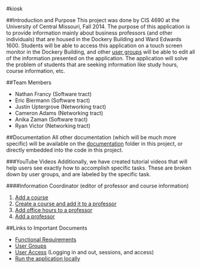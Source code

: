#kiosk

##Introduction and Purpose
This project was done by CIS 4690 at the University of Central Missouri, Fall 2014. The purpose of this application is to provide information mainly about business professors (and other individuals) that are housed in the Dockery Building and Ward Edwards 1600. Students will be able to access this application on a touch screen monitor in the Dockery Building, and other [user groups](https://github.com/CIS4690-Fall2014/kiosk/blob/master/documentation/user-groups.md) will be able to edit all of the information presented on the application. The application will solve the problem of students that are seeking information like study hours, course information, etc.

##Team Members
- Nathan Francy (Software tract)
- Eric Biermann (Software tract)
- Justin Uptergrove (Networking tract)
- Cameron Adams (Networking tract)
- Anika Zaman (Software tract)
- Ryan Victor (Networking tract)

##Documentation
All other documentation (which will be much more specific) will be available on the [documentation](https://github.com/CIS4690-Fall2014/kiosk/tree/master/documentation) folder in this project, or directly embedded into the code in this project.

###YouTube Videos
Additionally, we have created tutorial videos that will help users see exactly how to accomplish specific tasks. These are broken down by user groups, and are labeled by the specific task.

####Information Coordinator (editor of professor and course information)
1. [Add a course](http://youtu.be/2xq_yDZ6vtI)
2. [Create a course and add it to a professor](http://youtu.be/iZ_gXkoK7kA)
3. [Add office hours to a professor](http://youtu.be/FvMwN7TAfaM)
4. [Add a professor](http://youtu.be/0xH_cQ0Eyz8)

##Links to Important Documents
- [Functional Requirements](https://github.com/CIS4690-Fall2014/kiosk/blob/master/documentation/functional-requirements.md)
- [User Groups](https://github.com/CIS4690-Fall2014/kiosk/blob/master/documentation/user-groups.md)
- [User Access](https://github.com/CIS4690-Fall2014/kiosk/blob/master/documentation/user-access.md) (Logging in and out, sessions, and access)
- [Run the application locally](https://github.com/CIS4690-Fall2014/kiosk/blob/master/documentation/run-locally.md)